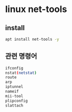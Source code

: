 # linux net-tools

## install

```sh
apt install net-tools -y
```

## 관련 명령어

```sh
ifconfig
nstat(netstat)
route
arp
iptunnel
nameif
mii-tool
plipconfig
slattach
```
